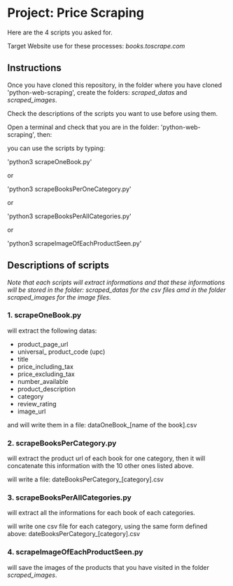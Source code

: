 # Project: Price Scraping

Here are the 4 scripts you asked for.

Target Website use for these processes: _books.toscrape.com_


## Instructions

Once you have cloned this repository, in the folder where you have cloned 'python-web-scraping', create the folders: *scraped_datas* and *scraped_images*.

Check the descriptions of the scripts you want to use before using them.

Open a terminal and check that you are in the folder: 'python-web-scraping', then:

you can use the scripts by typing:

'python3 scrapeOneBook.py'

or

'python3 scrapeBooksPerOneCategory.py'

or

'python3 scrapeBooksPerAllCategories.py'

or

'python3 scrapeImageOfEachProductSeen.py'

## Descriptions of scripts

_Note that each scripts will extract informations and that these informations will be stored in the folder: *scraped_datas* for the csv files amd in the folder *scraped_images* for the image files._

### 1. scrapeOneBook.py

will extract the following datas:

* product_page_url
* universal_ product_code (upc)
* title
* price_including_tax
* price_excluding_tax
* number_available
* product_description
* category
* review_rating
* image_url

and will write them in a file: dataOneBook_[name of the book].csv

### 2. scrapeBooksPerCategory.py

will extract the product url of each book for one category, then it will concatenate this information with the 10 other ones listed above.

will write a file: dateBooksPerCategory_[category].csv

### 3. scrapeBooksPerAllCategories.py

will extract all the informations for each book of each categories. 

will write one csv file for each category, using the same form defined above: dateBooksPerCategory_[category].csv

### 4. scrapeImageOfEachProductSeen.py

will save the images of the products that you have visited in the folder *scraped_images*.
